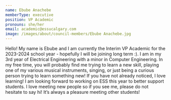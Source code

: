 ```yaml
---
name: Ebube Anachebe
memberType: executive
position: VP Academic
pronouns: she/her
email: academic@essucalgary.com
image: /images/about/council-members/Ebube Anachebe.jpg
---
```


Hello! My name is Ebube and I am currently the Interim VP Academic for the 2023-2024 school year - hopefully I will be joining long term :). I am in my 3rd year of Electrical Engineering with a minor in Computer Engineering. In my free time, you will probably find me trying to learn a new skill, playing one of my various musical instruments, singing, or just being a curious person trying to learn something new! If you have not already noticed, I love learning! I am looking forward to working on ESS this year to better support students. I love meeting new people so if you see me, please do not hesitate to say hi! It’s always a pleasure meeting other students!
